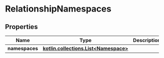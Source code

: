 
# RelationshipNamespaces

## Properties
| Name | Type | Description | Notes |
| ------------ | ------------- | ------------- | ------------- |
| **namespaces** | [**kotlin.collections.List&lt;Namespace&gt;**](Namespace.md) |  |  [optional] |




